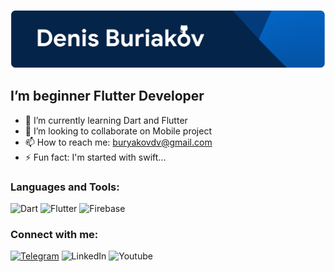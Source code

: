 ![Header](https://github.com/denisbrkv/denisbrkv/blob/main/assets/header.png)

## I’m beginner Flutter Developer

- 🌱 I’m currently learning Dart and Flutter
- 👯 I’m looking to collaborate on Mobile project
- 📫 How to reach me: buryakovdv@gmail.com
- ⚡ Fun fact: I'm started with swift...

### Languages and Tools:
![Dart](https://img.shields.io/badge/Dart-042449?style=for-the-badge&logo=Dart&logoColor=00C4B3  )
![Flutter](https://img.shields.io/badge/Flutter-042449?style=for-the-badge&logo=Flutter&logoColor=39CEFD)
![Firebase](https://img.shields.io/badge/Firebase-042449?style=for-the-badge&logo=Firebase&logoColor=F57F17)

### Connect with me:

[![Telegram](https://img.shields.io/badge/Telegram-042449?style=for-the-badge&logo=Telegram&logoColor=37AEE2)](https://t.me/denisbrkv)
![LinkedIn](https://img.shields.io/badge/LinkedIn-042449?style=for-the-badge&logo=LinkedIn&logoColor=0077B5)
![Youtube](https://img.shields.io/badge/Youtube-042449?style=for-the-badge&logo=Youtube&logoColor=E52D27)